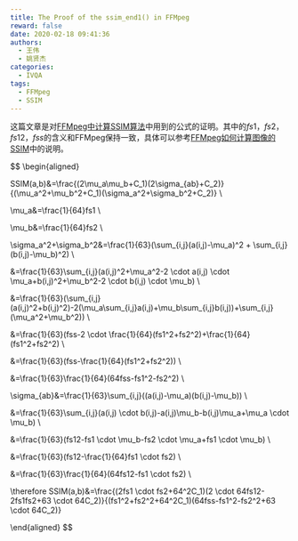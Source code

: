 ```yaml
---
title: The Proof of the ssim_end1() in FFMpeg
reward: false
date: 2020-02-18 09:41:36
authors:
  - 王伟
  - 姚贤杰
categories:
  - IVQA
tags: 
  - FFMpeg
  - SSIM
---
```

这篇文章是对[FFMpeg中计算SSIM算法](https://github.com/FFmpeg/FFmpeg/blob/master/tests/tiny_ssim.c)中用到的公式的证明。其中的$fs1$，$fs2$，$fs12$，$fss$的含义和FFMpeg保持一致，具体可以参考[FFMpeg如何计算图像的SSIM](/2020/02/15/how-to-calculate-the-SSIM-in-FFMpeg/)中的说明。

<!--more-->

$$
\begin{aligned}

SSIM(a,b)&=\frac{(2\mu_a\mu_b+C_1)(2\sigma_{ab}+C_2)}{(\mu_a^2+\mu_b^2+C_1)(\sigma_a^2+\sigma_b^2+C_2)} \\

\mu_a&=\frac{1}{64}fs1 \\

\mu_b&=\frac{1}{64}fs2 \\

\sigma_a^2+\sigma_b^2&=\frac{1}{63}(\sum_{i,j}(a(i,j)-\mu_a)^2 + \sum_{i,j}(b(i,j)-\mu_b)^2) \\

&=\frac{1}{63}\sum_{i,j}(a(i,j)^2+\mu_a^2-2 \cdot a(i,j) \cdot \mu_a+b(i,j)^2+\mu_b^2-2 \cdot b(i,j) \cdot \mu_b) \\

&=\frac{1}{63}(\sum_{i,j}(a(i,j)^2+b(i,j)^2)-2(\mu_a\sum_{i,j}a(i,j)+\mu_b\sum_{i,j}b(i,j))+\sum_{i,j}
(\mu_a^2+\mu_b^2)) \\

&=\frac{1}{63}(fss-2 \cdot \frac{1}{64}(fs1^2+fs2^2)+\frac{1}{64}(fs1^2+fs2^2) \\

&=\frac{1}{63}(fss-\frac{1}{64}(fs1^2+fs2^2)) \\

&=\frac{1}{63}\frac{1}{64}(64fss-fs1^2-fs2^2) \\

\sigma_{ab}&=\frac{1}{63}\sum_{i,j}((a(i,j)-\mu_a)(b(i,j)-\mu_b)) \\

&=\frac{1}{63}\sum_{i,j}(a(i,j) \cdot b(i,j)-a(i,j)\mu_b-b(i,j)\mu_a+\mu_a \cdot \mu_b) \\

&=\frac{1}{63}(fs12-fs1 \cdot \mu_b-fs2 \cdot \mu_a+fs1 \cdot \mu_b) \\

&=\frac{1}{63}(fs12-\frac{1}{64}fs1 \cdot fs2) \\

&=\frac{1}{63}\frac{1}{64}(64fs12-fs1 \cdot fs2) \\

\therefore SSIM(a,b)&=\frac{(2fs1 \cdot fs2+64^2C_1)(2 \cdot 64fs12-2fs1fs2+63 \cdot 64C_2)}{(fs1^2+fs2^2+64^2C_1)(64fss-fs1^2-fs2^2+63 \cdot 64C_2)}

\end{aligned}
$$